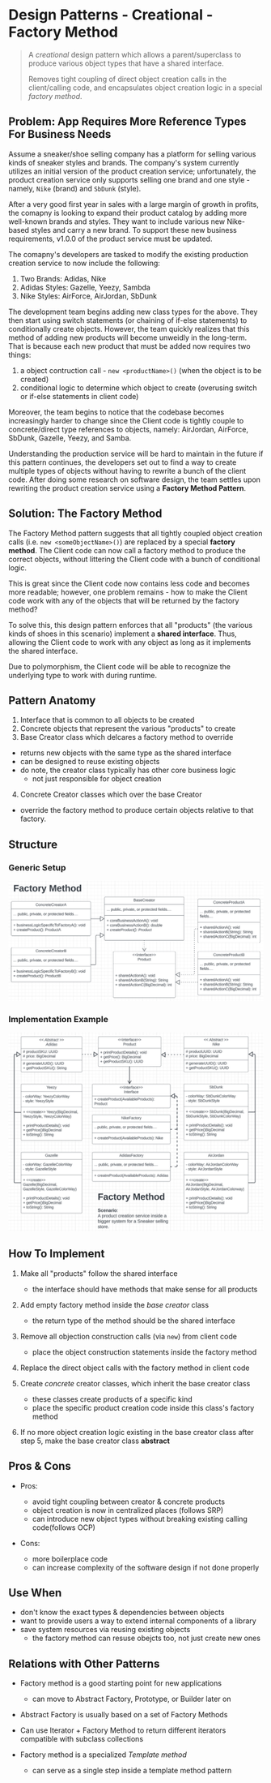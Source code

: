 # Design Patterns - Creational - Factory Method
> A *creational* design pattern which allows a parent/superclass
> to produce various object types that have a shared interface.
>
> Removes tight coupling of direct object creation calls in the
> client/calling code, and encapsulates object creation logic 
> in a special *factory method*.

## Problem: App Requires More Reference Types For Business Needs

Assume a sneaker/shoe selling company has a platform for selling various kinds of sneaker styles and brands.
The company's system currently utilizes an initial version of the product creation service; unfortunately, the product
creation service only supports selling one brand and one style - namely, `Nike` (brand) and `SbDunk` (style).

After a very good first year in sales with a large margin of growth in profits, the comapny is looking to expand their
product catalog by adding more well-known brands and styles. They want to include various new Nike-based styles and 
carry a new brand. To support these new business requirements, v1.0.0 of the product service must be updated.
 
The comapny's developers are tasked to modify the existing production creation service to now include the following: 

1. Two Brands: Adidas, Nike
2. Adidas Styles: Gazelle, Yeezy, Sambda
3. Nike Styles: AirForce, AirJordan, SbDunk

The development team begins adding new class types for the above. They then start using switch statements (or chaining of if-else statements)
to conditionally create objects. However, the team quickly realizes that this method of adding new products will become unweidly in the long-term. 
That is because each new product that must be added now requires two things:

1) a object contruction call - `new <productName>()` (when the object is to be created)
2) conditional logic to determine which object to create (overusing switch or if-else statements in client code)

Moreover, the team begins to notice that the codebase becomes increasingly harder to change since the Client code is tightly couple to concrete/direct 
type references to objects, namely: AirJordan, AirForce, SbDunk, Gazelle, Yeezy, and Samba.

Understanding the production service will be hard to maintain in the future if this pattern continues, the developers set out to find a way to create 
multiple types of objects without having to rewrite a bunch of the client code. After doing some research on software design,
the team settles upon rewriting the product creation service using a **Factory Method Pattern**.

## Solution: The Factory Method

The Factory Method pattern suggests that all tightly coupled object creation calls (i.e. `new <someObjectName>()`) are replaced by a special **factory method**. The Client code can now call a factory method to produce the correct objects, without littering the Client code with a bunch of conditional logic.

This is great since the Client code now contains less code and becomes more readable; however, one problem remains - how to make the Client code work with any of the objects that will be returned by the factory method?

To solve this, this design pattern enforces that all "products" (the various kinds of shoes in this scenario) implement a **shared interface**. Thus, allowing the Client code to work with any object as long as it implements the shared interface.

Due to polymorphism, the Client code will be able to recognize the underlying type to work with during runtime.

## Pattern Anatomy
1. Interface that is common to all objects to be created
2. Concrete objects that represent the various "products" to create
3. Base Creator class which delcares a factory method to override
  - returns new objects with the same type as the shared interface
  - can be designed to reuse existing objects
  - do note, the creator class typically has other core business logic
    - not just responsible for object creation
4. Concrete Creator classes which over the base Creator
  - override the factory method to produce certain objects
    relative to that factory.

## Structure

### Generic Setup
![Factory Method UML Diagram](../../images/creational/factory/concrete/01-factory-method-generic.png)

### Implementation Example
![Factory Method UML Example](../../images/creational/factory/concrete/02-factory-method-implementation.png)

## How To Implement
1. Make all "products" follow the shared interface
    - the interface should have methods that make sense for all products 

2. Add empty factory method inside the *base creator* class
    - the return type of the method should be the shared interface

3. Remove all objection construction calls (via `new`) from client code
    - place the object construction statements inside the factory method
 
4. Replace the direct object calls with the factory method in client code

5. Create *concrete* creator classes, which inherit the base creator class
    - these classes create products of a specific kind 
    - place the specific product creation code inside this class's factory method
  
6. If no more object creation logic existing in the base creator class after step 5, make the base creator class **abstract**

## Pros & Cons
- Pros:
  - avoid tight coupling between creator & concrete products
  - object creation is now in centralized places (follows SRP)
  - can introduce new object types without breaking existing calling code(follows OCP)

- Cons:
  - more boilerplace code
  - can increase complexity of the software design if not done properly

## Use When
- don't know the exact types & dependencies between objects
- want to provide users a way to extend internal components of a library
- save system resources via reusing existing objects
  - the factory method can resuse obejcts too, not just create new ones

## Relations with Other Patterns
- Factory method is a good starting point for new applications
  - can move to Abstract Factory, Prototype, or Builder later on

- Abstract Factory is usually based on a set of Factory Methods

- Can use Iterator + Factory Method to return different iterators
  compatible with subclass collections

- Factory method is a specialized *Template method*
  - can serve as a single step inside a template method pattern
